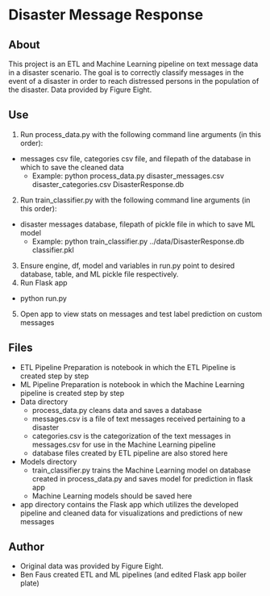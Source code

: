 # Disaster Message Response

## About
This project is an ETL and Machine Learning pipeline on text message data in a disaster scenario. The goal is to correctly classify messages in the event of a disaster in order to reach distressed persons in the population of the disaster. Data provided by Figure Eight.

## Use 
1. Run process_data.py with the following command line arguments (in this order):
  - messages csv file, categories csv file, and filepath of the database in which to save the cleaned data
    - Example: python process_data.py disaster_messages.csv disaster_categories.csv DisasterResponse.db
2. Run train_classifier.py with the following command line arguments (in this order):
  - disaster messages database, filepath of pickle file in which to save ML model
    - Example: python train_classifier.py ../data/DisasterResponse.db classifier.pkl
3. Ensure engine, df, model and variables in run.py point to desired database, table, and ML pickle file respectively.
4. Run Flask app
  - python run.py
5. Open app to view stats on messages and test label prediction on custom messages

## Files
- ETL Pipeline Preparation is notebook in which the ETL Pipeline is created step by step
- ML Pipeline Preparation is notebook in which the Machine Learning pipeline is created step by step
- Data directory
  - process_data.py cleans data and saves a database
  - messages.csv is a file of text messages received pertaining to a disaster
  - categories.csv is the categorization of the text messages in messages.csv for use in the Machine Learning pipeline
  - database files created by ETL pipeline are also stored here
- Models directory
  - train_classifier.py trains the Machine Learning model on database created in process_data.py and saves model for prediction in flask app
  - Machine Learning models should be saved here
- app directory contains the Flask app which utilizes the developed pipeline and cleaned data for visualizations and predictions of new messages

## Author
- Original data was provided by Figure Eight. 
- Ben Faus created ETL and ML pipelines (and edited Flask app boiler plate)